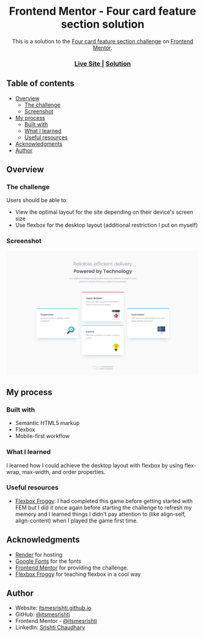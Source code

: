 <h1 align="center">Frontend Mentor - Four card feature section solution</h1>

<div align="center">This is a solution to the <a href="https://www.frontendmentor.io/challenges/four-card-feature-section-weK1eFYK">Four card feature section challenge</a> on <a href="https://www.frontendmentor.io">Frontend Mentor</a>.</div>

<div align="center">
  <h3>
    <a href="https://flexbox-layout-srishti.onrender.com/">
      Live Site
    </a>
    <span> | </span>
    <a href="https://github.com/itsmesrishti/fmresponsivelayouts/edit/main/four-card-feature-section-master">
      Solution
    </a>
  </h3>
</div>

## Table of contents

- [Overview](#overview)
  - [The challenge](#the-challenge)
  - [Screenshot](#screenshot)
- [My process](#my-process)
  - [Built with](#built-with)
  - [What I learned](#what-i-learned)
  - [Useful resources](#useful-resources)
- [Acknowledgments](#acknowledgments)
- [Author](#author)

## Overview

### The challenge

Users should be able to:

- View the optimal layout for the site depending on their device's screen size
- Use flexbox for the desktop layout (additional restriction I put on myself)

### Screenshot

![](screenshot.png)


## My process

### Built with

- Semantic HTML5 markup
- Flexbox
- Mobile-first workflow


### What I learned

I learned how I could achieve the desktop layout with flexbox by using flex-wrap, max-width, and order properties.

### Useful resources

- [Flexbox Froggy](https://flexboxfroggy.com/): I had completed this game before getting started with FEM but I did it once again before starting the challenge to refresh my memory and I learned things I didn't pay attention to (like align-self, align-content) when I played the game first time.


## Acknowledgments

- [Render](https://render.com/) for hosting
- [Google Fonts](https://fonts.google.com/) for the fonts
- [Frontend Mentor](https://www.frontendmentor.io/) for providing the challenge.
- [Flexbox Froggy](https://flexboxfroggy.com/) for teaching flexbox in a cool way
  
## Author

- Website: [itsmesrishti.github.io](https://{itsmesrishti.github.io/})
- GitHub: [@itsmesrishti](https://{github.com/itsmesrishti})
- Frontend Mentor - [@itsmesrishti](https://www.frontendmentor.io/profile/itsmesrishti)
- LinkedIn: [Srishti Chaudhary](https://{https://www.linkedin.com/in/srishtichaudhary/})


